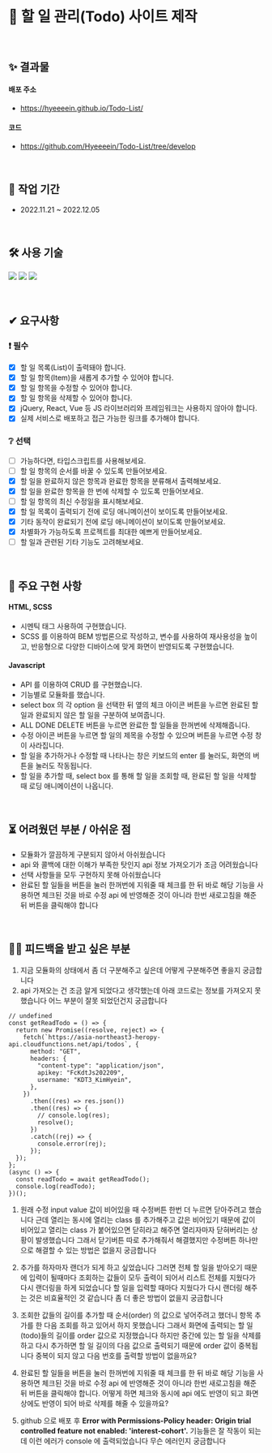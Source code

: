 # 📌 할 일 관리(Todo) 사이트 제작

<br/>

## ✨ 결과물

#### 배포 주소

- https://hyeeeein.github.io/Todo-List/

#### 코드

- https://github.com/Hyeeeein/Todo-List/tree/develop

<br/>

## 📅 작업 기간

- 2022.11.21 ~ 2022.12.05

<br/>

## 🛠 사용 기술

<img src="https://img.shields.io/badge/HTML5-E34F26?style=for-the-badge&logo=HTML5&logoColor=white"> <img src="https://img.shields.io/badge/SCSS-CC6699?style=for-the-badge&logo=SASS&logoColor=white"> <img src="https://img.shields.io/badge/Javascript-E7DF1E?style=for-the-badge&logo=JavaScript&logoColor=black">

<br/>

## ✔ 요구사항

### :exclamation: 필수

- [x] 할 일 목록(List)이 출력돼야 합니다.
- [x] 할 일 항목(Item)을 새롭게 추가할 수 있어야 합니다.
- [x] 할 일 항목을 수정할 수 있어야 합니다.
- [x] 할 일 항목을 삭제할 수 있어야 합니다.
- [x] jQuery, React, Vue 등 JS 라이브러리와 프레임워크는 사용하지 않아야 합니다.
- [x] 실제 서비스로 배포하고 접근 가능한 링크를 추가해야 합니다.

### :grey_question: 선택

- [ ] 가능하다면, 타입스크립트를 사용해보세요.
- [ ] 할 일 항목의 순서를 바꿀 수 있도록 만들어보세요.
- [x] 할 일을 완료하지 않은 항목과 완료한 항목을 분류해서 출력해보세요.
- [x] 할 일을 완료한 항목을 한 번에 삭제할 수 있도록 만들어보세요.
- [ ] 할 일 항목의 최신 수정일을 표시해보세요.
- [x] 할 일 목록이 출력되기 전에 로딩 애니메이션이 보이도록 만들어보세요.
- [x] 기타 동작이 완료되기 전에 로딩 애니메이션이 보이도록 만들어보세요.
- [x] 차별화가 가능하도록 프로젝트를 최대한 예쁘게 만들어보세요.
- [ ] 할 일과 관련된 기타 기능도 고려해보세요.

<br/>

## 🧾 주요 구현 사항

#### HTML, SCSS

- 시멘틱 태그 사용하여 구현했습니다.
- SCSS 를 이용하여 BEM 방법론으로 작성하고, 변수를 사용하여 재사용성을 높이고, 반응형으로 다양한 디바이스에 맞게 화면이 반영되도록 구현했습니다.

#### Javascript

- API 를 이용하여 CRUD 를 구현했습니다.
- 기능별로 모듈화를 했습니다.
- select box 의 각 option 을 선택한 뒤 옆의 체크 아이콘 버튼을 누르면 완료된 할 일과 완료되지 않은 할 일을 구분하여 보여줍니다.
- ALL DONE DELETE 버튼을 누르면 완료한 할 일들을 한꺼번에 삭제해줍니다.
- 수정 아이콘 버튼을 누르면 할 일의 제목을 수정할 수 있으며 버튼을 누르면 수정 창이 사라집니다.
- 할 일을 추가하거나 수정할 때 나타나는 창은 키보드의 enter 를 눌러도, 화면의 버튼을 눌러도 작동됩니다.
- 할 일을 추가할 때, select box 를 통해 할 일을 조회할 때, 완료된 할 일을 삭제할 때 로딩 애니메이션이 나옵니다.

<br/>

## ⏳ 어려웠던 부분 / 아쉬운 점

- 모듈화가 깔끔하게 구분되지 않아서 아쉬웠습니다
- api 와 콜백에 대한 이해가 부족한 탓인지 api 정보 가져오기가 조금 어려웠습니다
- 선택 사항들을 모두 구현하지 못해 아쉬웠습니다
- 완료된 할 일들을 버튼을 눌러 한꺼번에 지워줄 때 체크를 한 뒤 바로 해당 기능을 사용하면 체크된 것을 바로 수정 api 에 반영해준 것이 아니라 한번 새로고침을 해준 뒤 버튼을 클릭해야 합니다

<br/>

## 🙏🏻 피드백을 받고 싶은 부분

1. 지금 모듈화의 상태에서 좀 더 구분해주고 싶은데 어떻게 구분해주면 좋을지 궁금합니다
1. api 가져오는 건 조금 알게 되었다고 생각했는데 아래 코드로는 정보를 가져오지 못했습니다 어느 부분이 잘못 되었던건지 궁금합니다

```
// undefined
const getReadTodo = () => {
  return new Promise((resolve, reject) => {
    fetch(`https://asia-northeast3-heropy-api.cloudfunctions.net/api/todos`, {
      method: "GET",
      headers: {
        "content-type": "application/json",
        apikey: "FcKdtJs202209",
        username: "KDT3_KimHyein",
      },
    })
      .then((res) => res.json())
      .then((res) => {
        // console.log(res);
        resolve();
      })
      .catch((rej) => {
        console.error(rej);
      });
  });
};
(async () => {
  const readTodo = await getReadTodo();
  console.log(readTodo);
})();
```

1. 원래 수정 input value 값이 비어있을 때 수정버튼 한번 더 누르면 닫아주려고 했습니다 근데 열리는 동시에 열리는 class 를 추가해주고 값은 비어있기 때문에 값이 비어있고 열리는 class 가 붙어있으면 닫히라고 해주면 열리자마자 닫혀버리는 상황이 발생했습니다 그래서 닫기버튼 따로 추가해줘서 해결했지만 수정버튼 하나만으로 해결할 수 있는 방법은 없을지 궁금합니다

1. 추가를 하자마자 랜더가 되게 하고 싶었습니다 그러면 전체 할 일을 받아오기 때문에 입력이 될때마다 조회하는 값들이 모두 출력이 되어서 리스트 전체를 지웠다가 다시 랜더링을 하게 되었습니다 할 일을 입력할 때마다 지웠다가 다시 랜더링 해주는 것은 비효율적인 것 같습니다 좀 더 좋은 방법이 없을지 궁금합니다

1. 조회한 값들의 길이를 추가할 때 순서(order) 의 값으로 넣어주려고 했더니 항목 추가를 한 다음 조회를 하고 있어서 하지 못했습니다 그래서 화면에 출력되는 할 일(todo)들의 길이를 order 값으로 지정했습니다 하지만 중간에 있는 할 일을 삭제를 하고 다시 추가하면 할 일 길이의 다음 값으로 출력되기 때문에 order 값이 중복됩니다 중복이 되지 않고 다음 번호를 출력할 방법이 없을까요?

1. 완료된 할 일들을 버튼을 눌러 한꺼번에 지워줄 때 체크를 한 뒤 바로 해당 기능을 사용하면 체크된 것을 바로 수정 api 에 반영해준 것이 아니라 한번 새로고침을 해준 뒤 버튼을 클릭해야 합니다. 어떻게 하면 체크와 동시에 api 에도 반영이 되고 화면 상에도 반영이 되어 바로 삭제를 해줄 수 있을까요?

1. github 으로 배포 후 **Error with Permissions-Policy header: Origin trial controlled feature not enabled: 'interest-cohort'.** 기능들은 잘 작동이 되는데 이런 에러가 console 에 출력되었습니다 무슨 에러인지 궁금합니다

<br/>
